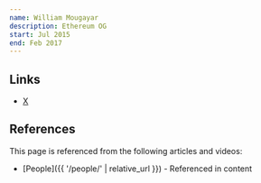 ```yaml
---
name: William Mougayar
description: Ethereum OG
start: Jul 2015
end: Feb 2017
---
```


## Links
- [X](https://x.com/wmougayar)

## References

This page is referenced from the following articles and videos:

- [People]({{ '/people/' | relative_url }}) - Referenced in content